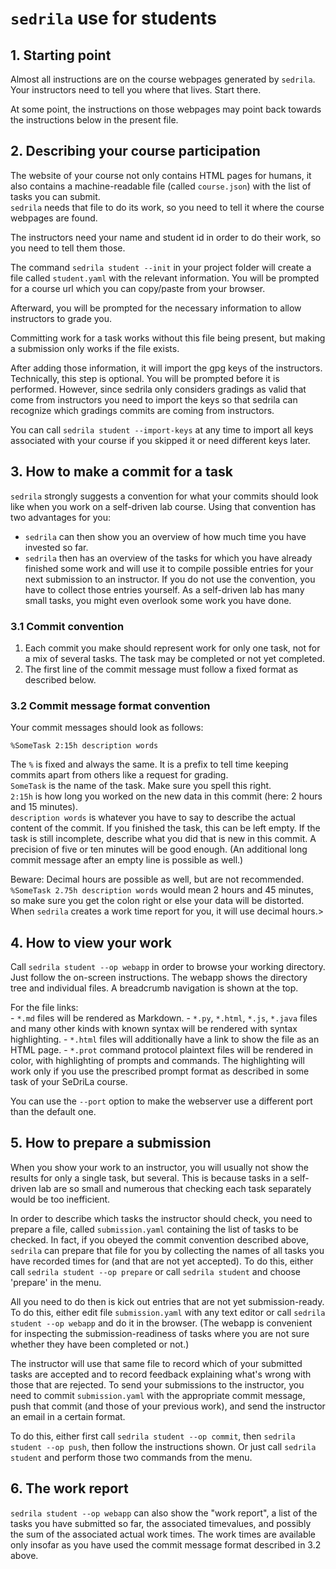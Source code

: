 # `sedrila` use for students

## 1. Starting point

Almost all instructions are on the course webpages generated by `sedrila`.
Your instructors need to tell you where that lives.
Start there.

At some point, the instructions on those webpages may point back towards
the instructions below in the present file.


## 2. Describing your course participation

The website of your course not only contains HTML pages for humans,
it also contains a machine-readable file (called `course.json`)
with the list of tasks you can submit.  
`sedrila` needs that file to do its work, so you need to tell it where the
course webpages are found.

The instructors need your name and student id in order to do their work,
so you need to tell them those.

The command `sedrila student --init` in your project folder will create
a file called `student.yaml` with the relevant information.
You will be prompted for a course url which you can copy/paste from your
browser.

Afterward, you will be prompted for the necessary information to allow
instructors to grade you.

Committing work for a task works without this file being present, but
making a submission only works if the file exists.

After adding those information, it will import the gpg keys of the instructors.
Technically, this step is optional. You will be prompted before it is performed.
However, since sedrila only considers gradings as valid that come from instructors
you need to import the keys so that sedrila can recognize which gradings commits are
coming from instructors.

You can call `sedrila student --import-keys` at any time to import all keys
associated with your course if you skipped it or need different keys later.



## 3. How to make a commit for a task

`sedrila` strongly suggests a convention for what your commits should look like
when you work on a self-driven lab course.
Using that convention has two advantages for you:

- `sedrila` can then show you an overview of how much time you have invested so far.
- `sedrila` then has an overview of the tasks for which you have already finished some
  work and will use it to compile possible entries for your next submission to an instructor.
  If you do not use the convention, you have to collect those entries yourself.
  As a self-driven lab has many small tasks, you might even overlook some work you have done.


### 3.1 Commit convention

1. Each commit you make should represent work for only one task,
   not for a mix of several tasks.
   The task may be completed or not yet completed.
2. The first line of the commit message must follow a fixed format as described below.


### 3.2 Commit message format convention

Your commit messages should look as follows:

`%SomeTask 2:15h description words`

The `%` is fixed and always the same. It is a prefix to tell time keeping
commits apart from others like a request for grading.  
`SomeTask` is the name of the task. Make sure you spell this right.  
`2:15h` is how long you worked on the new data in this commit (here: 2 hours and 15 minutes).  
`description words` is whatever you have to say to describe the actual content of the 
commit. 
If you finished the task, this can be left empty. 
If the task is still incomplete, describe what you did that is new in this commit.
A precision of five or ten minutes will be good enough.
(An additional long commit message after an empty line is possible as well.) 

Beware: Decimal hours are possible as well, but are not recommended. 
`%SomeTask 2.75h description words` would mean 2 hours and 45 minutes,
so make sure you get the colon right or else your data will be distorted.
When `sedrila` creates a work time report for you, it will use decimal hours.>


## 4. How to view your work

Call `sedrila student --op webapp` in order to browse your working directory.
Just follow the on-screen instructions.
The webapp shows the directory tree and individual files.
A breadcrumb navigation is shown at the top.

For the file links:  
    - `*.md` files will be rendered as Markdown.
    - `*.py`, `*.html`, `*.js`, `*.java` files and many other kinds with known syntax 
      will be rendered with syntax highlighting.
    - `*.html` files will additionally have a link to show the file as an HTML page.
    - `*.prot` command protocol plaintext files will be rendered in color, 
      with highlighting of prompts and commands.
      The highlighting will work only if you use the prescribed prompt format as described
      in some task of your SeDriLa course.

You can use the `--port` option to make the webserver use a different port than the
default one.


## 5. How to prepare a submission

When you show your work to an instructor, you will usually not show the results
for only a single task, but several.
This is because tasks in a self-driven lab are so small and numerous that checking each
task separately would be too inefficient.

In order to describe which tasks the instructor should check, you need to prepare
a file, called `submission.yaml` containing the list of tasks to be checked.
In fact, if you obeyed the commit convention described above, `sedrila` can
prepare that file for you by collecting the names of all tasks you have 
recorded times for (and that are not yet accepted).
To do this, either call 
`sedrila student --op prepare` or call `sedrila student` and choose 'prepare' in the menu.

All you need to do then is kick out entries that
are not yet submission-ready.
To do this, either edit file `submission.yaml` with any text editor 
or call `sedrila student --op webapp` and do it in the browser.
(The webapp is convenient for inspecting the submission-readiness of tasks where you are not
sure whether they have been completed or not.)

The instructor will use that same file to record which of your submitted tasks
are accepted and to record feedback explaining what's wrong with those that are rejected.
To send your submissions to the instructor, 
you need to commit `submission.yaml` with the appropriate commit message,
push that commit (and those of your previous work), and send the instructor
an email in a certain format.

To do this, either first call `sedrila student --op commit`, 
then `sedrila student --op push`, then follow the instructions shown.
Or just call `sedrila student` and perform those two commands from the menu.


## 6. The work report

`sedrila student --op webapp` can also show the "work report", 
a list of the tasks you have submitted so far,
the associated timevalues, and possibly the sum of the associated actual work times.
The work times are available only insofar as you have used the commit message format
described in 3.2 above.